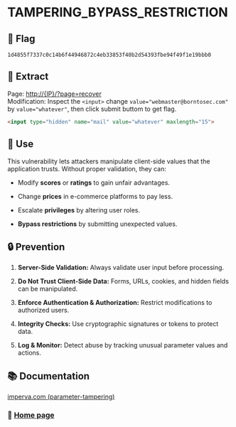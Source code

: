 # TAMPERING_BYPASS_RESTRICTION

## 🏴 Flag
```
1d4855f7337c0c14b6f44946872c4eb33853f40b2d54393fbe94f49f1e19bbb0 
```

## 📌 Extract

Page: [http://{IP}/?page=recover](http://{IP}/?page=recover)  
Modification: Inspect the `<input>`   change `value="webmaster@borntosec.com"` by `value="whatever"`, then click submit buttom to get flag.

```html
<input type="hidden" name="mail" value="whatever" maxlength="15">
```

## 🎯 Use

This vulnerability lets attackers manipulate client-side values that the application trusts. Without proper validation, they can:

- Modify **scores** or **ratings** to gain unfair advantages.

- Change **prices** in e-commerce platforms to pay less.

- Escalate **privileges** by altering user roles.

- **Bypass restrictions** by submitting unexpected values.

## 🔒 Prevention

1. **Server-Side Validation:** Always validate user input before processing.  

2. **Do Not Trust Client-Side Data:** Forms, URLs, cookies, and hidden fields can be manipulated.  

3. **Enforce Authentication & Authorization:** Restrict modifications to authorized users.  

4. **Integrity Checks:** Use cryptographic signatures or tokens to protect data.  

5. **Log & Monitor:** Detect abuse by tracking unusual parameter values and actions.

## 📚 Documentation

[imperva.com (parameter-tampering)](https://www.imperva.com/learn/application-security/parameter-tampering/)

### 📖 [Home page](https://github.com/hugo-bourgeon/darkly#README)
